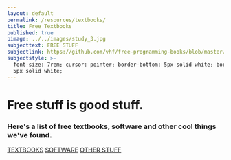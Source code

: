 ```yaml
---
layout: default
permalink: /resources/textbooks/
title: Free Textbooks
published: true
pimage: ../../images/study_3.jpg
subjecttext: FREE STUFF
subjectlink: https://github.com/vhf/free-programming-books/blob/master/free-programming-books.md
subjectstyle: >-
  font-size: 7rem; cursor: pointer; border-bottom: 5px solid white; border-top:
  5px solid white;
---
```

<div class='content-wrap'>
	<h1>Free stuff is good stuff.</h1>
	<h3>Here's a list of free textbooks, software and other cool things we've found.</h3>
  <a class='classy-link bottom-page-link' id='go-to-books-list' href="{{ page.subjectlink }}">TEXTBOOKS</a>
  <a class='classy-link bottom-page-link' id='go-to-books-list' href="{{ page.subjectlink }}">SOFTWARE</a>
  <a class='classy-link bottom-page-link' id='go-to-books-list' href="{{ page.subjectlink }}">OTHER STUFF</a>
</div>
